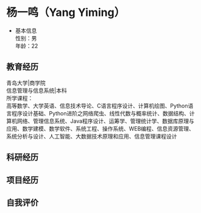 # 杨一鸣（Yang Yiming）
- 基本信息  
性别：男  
年龄：22  
## 教育经历
青岛大学|商学院  
信息管理与信息系统|本科  
所学课程：  
高等数学、大学英语、信息技术导论、C语言程序设计、计算机绘图、Python语言程序设计基础、Python进阶之网络爬虫、线性代数与概率统计、数据结构、计算机网络、管理信息系统、Java程序设计、运筹学、管理统计学、数据库原理与应用、数学建模、数学软件、系统工程、操作系统、WEB编程、信息资源管理、系统分析与设计、人工智能、大数据技术原理和应用、信息管理课程设计
## 科研经历

## 项目经历

## 自我评价




